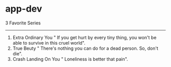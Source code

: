 # app-dev
 3 Favorite Series
 ***
   1. Extra Ordinary You
      " If you get hurt by every tiny thing, you won't be able to survive in this cruel world".
   2. True Beuty
      " There's nothing you can do for a dead person. So, don't die".
   3. Crash Landing On You
      " Loneliness is better that pain".
